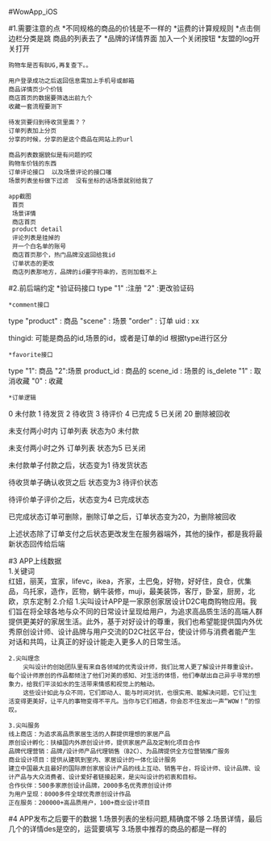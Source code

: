 #WowApp_iOS


#1.需要注意的点
	*不同规格的商品的价钱是不一样的
	*运费的计算规规则
	*点击侧边栏分类是跳 商品的列表去了
	*品牌的详情界面 加入一个关闭按钮
	*友盟的log开关打开
	
	购物车是否有BUG,再复查下。。
	
	用户登录成功之后返回信息需加上手机号或邮箱
	商品详情页少个价钱
	商店首页的数据要筛选出前九个
	收藏一套流程要测下
	
	待发货要归到待收货里面？？
	订单列表加上分页
	分享的时候，分享的是这个商品在网站上的url
	
	商品列表数据貌似是有问题的哎
	购物车价钱的东西
	订单评论接口  以及场景评论的接口噻
	场景列表坐标做下过滤  没有坐标的话场景就别给我了
	
	app截图
	 首页
	 场景详情
	 商店首页
	 product detail
	 评论列表是挂掉的
	 开一个白名单的账号
	 商店首页那个，热门品牌没返回给我id
	 订单状态的更改
	 商店列表那地方，品牌的id要字符串的，否则加载不上
	 
	 

#2.前后端约定
	*验证码接口
type
	"1" :注册
	"2" :更改验证码
		
	*comment接口
type 
  "product" : 商品
  "scene"   : 场景
  "order"   : 订单
uid : xx

thingid:  可能是商品的id,场景的id，或者是订单的id  根据type进行区分

	*favorite接口
type
	"1": 商品
	"2":场景
product_id : 商品的
scene_id   : 场景的
is_delete
	"1" : 取消收藏
	"0" : 收藏
	
	*订单逻辑
0  未付款
1  待发货
2  待收货
3  待评价
4  已完成
5  已关闭
20 删除被回收


未支付两小时内   订单列表 状态为0 未付款

未支付两小时之外 订单列表  状态为5 已关闭

未付款单子付款之后，状态变为1 待发货状态

待收货单子确认收货之后 状态变为3 待评价状态

待评价单子评价之后，状态变为4 已完成状态

已完成状态订单可删除，删除订单之后，订单状态变为20，为删除被回收

上述状态除了订单支付之后状态更改发生在服务器端外，其他的操作，都是我将最新状态回传给后端

#3 APP上线数据  
	1.关键词  
		红妞，丽芙，宜家，lifevc，ikea，齐家，土巴兔，好物，好好住，良仓，优集品，乌托家，造作，匠物，蜗牛装修，muji，最美装饰，客厅，卧室，厨房，北欧，京东定制
	2.介绍
		1.尖叫设计APP是一家原创家居设计D2C电商购物应用。我们旨在将全球各地与众不同的日常设计呈现给用户，为追求高品质生活的高端人群提供更美好的家居生活。此外，基于对好设计的尊重，我们也希望能提供国内外优秀原创设计师、设计品牌与用户交流的D2C社区平台，使设计师与消费者能产生对话和共鸣，让真正的好设计能走入更多人的日常生活。

	2.尖叫理念
		尖叫设计的创始团队里有来自各领域的优秀设计师，我们比常人更了解设计并尊重设计。每个设计师原创的作品都倾注了他们对美的感知、对生活的体悟，他们奉献出自己异乎寻常的想象力，给我们平淡如水的生活带来情感和视觉上的触动。
		这些设计如此与众不同，它们即动人、能与时间对抗，也很实用、能解决问题，它们让生活变得更美好，让平凡的事物变得不平凡。当你与它们相遇，你会忍不住发出一声“WOW！”的惊叹。

	3.尖叫服务
	线上商店：为追求高品质家居生活的人群提供理想的家居产品
	原创设计孵化：扶植国内外原创设计师，提供家居产品及定制化项目合作
	品牌代理营销：品牌/设计师产品代理销售（B2C）、为品牌提供全方位营销推广服务
	商业设计项目：提供从建筑到室内、家居设计的一体化设计服务
	建立中国最大且最好的国际原创家居设计产品的线上互动、销售平台，将设计师、设计品牌、设计产品与大众消费者、设计爱好者链接起来，是尖叫设计的初衷和目标。
	合作伙伴：500多家原创设计品牌，2000多名优秀原创设计师
	为用户呈现：8000多件全球优秀原创设计作品
	正在服务：200000+高品质用户，100+商业设计项目
#4 APP发布之后要干的数据
	1.场景列表的坐标问题,精确度不够
	2.场景详情，最后几个的详情des是空的，运营要填写
	3.场景中推荐的商品的都是一样的
	
